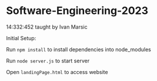 # Software-Engineering-2023
14:332:452 taught by Ivan Marsic

Initial Setup:

Run `npm install` to install dependencies into node_modules

Run `node server.js` to start server

Open `landingPage.html` to access website
